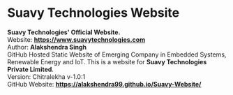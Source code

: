 # Suavy Technologies Website
**Suavy Technologies' Official Website.**
<br>
Website: **https://www.suavytechnologies.com**
<br>
Author: **Alakshendra Singh**
<br>
GitHub Hosted Static Website of Emerging Company in Embedded Systems, Renewable Energy and IoT. This is a website for **Suavy Technologies Private Limited**.
<br>
Version: Chitralekha v-1.0:1
<br>
GitHub Website: **https://alakshendra99.github.io/Suavy-Website/**
